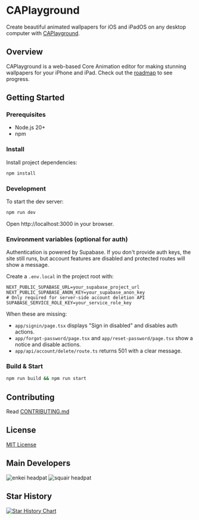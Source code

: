 # CAPlayground

Create beautiful animated wallpapers for iOS and iPadOS on any desktop computer with [CAPlayground](https://caplayground.pages.dev).

## Overview

CAPlayground is a web-based Core Animation editor for making stunning wallpapers for your iPhone and iPad. Check out the [roadmap](https://caplayground.pages.dev/roadmap) to see progress.

## Getting Started

### Prerequisites

- Node.js 20+
- npm

### Install
Install project dependencies:
```bash
npm install
```

### Development
To start the dev server:
```bash
npm run dev
```

Open http://localhost:3000 in your browser.

### Environment variables (optional for auth)

Authentication is powered by Supabase. If you don't provide auth keys, the site still runs, but account features are disabled and protected routes will show a message.

Create a `.env.local` in the project root with:

```
NEXT_PUBLIC_SUPABASE_URL=your_supabase_project_url
NEXT_PUBLIC_SUPABASE_ANON_KEY=your_supabase_anon_key
# Only required for server-side account deletion API
SUPABASE_SERVICE_ROLE_KEY=your_service_role_key
```

When these are missing:

- `app/signin/page.tsx` displays "Sign in disabled" and disables auth actions.
- `app/forgot-password/page.tsx` and `app/reset-password/page.tsx` show a notice and disable actions.
- `app/api/account/delete/route.ts` returns 501 with a clear message.

### Build & Start

```bash
npm run build && npm run start
```

## Contributing

Read [CONTRIBUTING.md](.github/CONTRIBUTING.md)

## License

[MIT License](LICENSE)

## Main Developers

![enkei headpat](http://owobotcdn.com/img/509fc21f-e812-495e-8cd8-adc8391efe35.gif)
![squair headpat](http://owobotcdn.com/img/3b60bb38-4a9b-410a-bd7b-ffa571309876.gif)

## Star History

[![Star History Chart](https://api.star-history.com/svg?repos=caplayground/caplayground&type=Date)](https://www.star-history.com/#caplayground/caplayground&Date)

